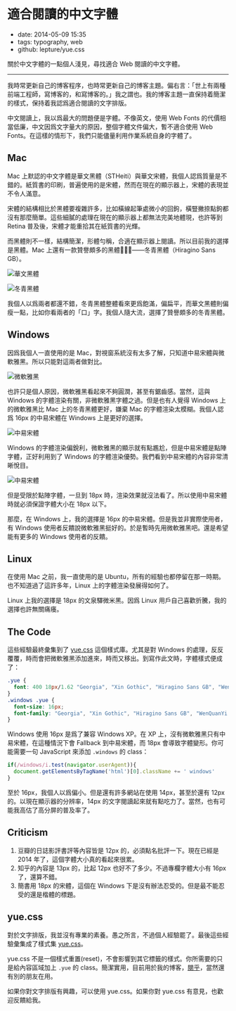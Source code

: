 # 適合閱讀的中文字體

- date: 2014-05-09 15:35
- tags: typography, web
- github: lepture/yue.css

關於中文字體的一點個人淺見，尋找適合 Web 閱讀的中文字體。

----

我時常更新自己的博客程序，也時常更新自己的博客主題。偏右言：「世上有兩種前端工程師，寫博客的，和寫博客的。」我之謂也。我的博客主題一直保持着簡潔的樣式，保持着我認爲適合閱讀的文字排版。

中文閱讀上，我以爲最大的問題便是字體。不像英文，使用 Web Fonts 的代價相當低廉，中文因爲文字量大的原因，整個字體文件偏大，暫不適合使用 Web Fonts。在這樣的情形下，我們只能儘量利用作業系統自身的字體了。

## Mac

Mac 上默認的中文字體是華文黑體（STHeiti）與華文宋體，我個人認爲質量是不錯的。紙質書的印刷，普遍使用的是宋體，然而在現在的顯示器上，宋體的表現並不令人滿意。

宋體的結構相比於黑體要複雜許多，比如橫線起筆處微小的回鉤，橫豎撇捺點鉤都沒有那麼簡單。這些細膩的處理在現在的顯示器上都無法完美地體現，也許等到 Retina 普及後，宋體才能重拾其在紙質書的光輝。

而黑體則不一樣，結構簡潔，形體勻稱，合適在顯示器上閱讀。所以目前我的選擇是黑體。Mac 上還有一款贊譽頗多的黑體——冬青黑體（Hiragino Sans GB）。

![華文黑體](//dn-lepture.qbox.me/blog/18px-mac-stheiti.png "Mac 上 18px 的華文黑體")

![冬青黑體](//dn-lepture.qbox.me/blog/18px-mac-hiragino.png "Mac 上 18px 的冬青黑體")

我個人以爲兩者都還不錯，冬青黑體整體看來更爲飽滿，偏扁平，而華文黑體則偏瘦一點，比如你看兩者的「口」字。我個人隨大流，選擇了贊譽頗多的冬青黑體。

## Windows

因爲我個人一直使用的是 Mac，對視窗系統沒有太多了解，只知道中易宋體與微軟雅黑。所以只能對這兩者做對比。

![微軟雅黑](//dn-lepture.qbox.me/blog/18px-win-yahei.png "Windows 上 18px 的微軟雅黑")

也許只是個人原因，微軟雅黑看起來不夠圓潤，甚至有鋸齒感。當然，這與 Windows 的字體渲染有關，非微軟雅黑字體之過。但是也有人覺得 Windows 上的微軟雅黑比 Mac 上的冬青黑體更好，嫌棄 Mac 的字體渲染太模糊。我個人認爲 16px 的中易宋體在 Windows 上是更好的選擇。

![中易宋體](//dn-lepture.qbox.me/blog/16px-win-simsun.png "Windows 上 16px 的中易宋體")

Windows 的字體渲染偏銳利，微軟雅黑的顯示就有點尷尬，但是中易宋體是點陣字體，正好利用到了 Windows 的字體渲染優勢。我們看到中易宋體的內容非常清晰悅目。

![中易宋體](//dn-lepture.qbox.me/blog/18px-win-simsun.png "Windows 上 18px 的中易宋體")

但是受限於點陣字體，一旦到 18px 時，渲染效果就沒法看了。所以使用中易宋體時就必須保證字體大小在 18px 以下。

那麼，在 Windows 上，我的選擇是 16px 的中易宋體。但是我並非實際使用者，有 Windows 使用者反饋說微軟雅黑挺好的。於是暫時先用微軟雅黑吧。還是希望能有更多的 Windows 使用者的反饋。

## Linux

在使用 Mac 之前，我一直使用的是 Ubuntu，所有的經驗也都停留在那一時期。也不知道過了這許多年，Linux 上的字體渲染發展得如何了。

Linux 上我的選擇是 18px 的文泉驛微米黑。因爲 Linux 用戶自己喜歡折騰，我的選擇也許無關痛癢。

## The Code

這些經驗最終彙集到了 [yue.css](https://github.com/lepture/yue.css) 這個樣式庫。尤其是對 Windows 的處理，反反覆覆，時而會把微軟雅黑添加進來，時而又移出。到寫作此文時，字體樣式便成了：

```css
.yue {
  font: 400 18px/1.62 "Georgia", "Xin Gothic", "Hiragino Sans GB", "WenQuanYi Micro Hei", "Microsoft YaHei", sans-serif;
}
.windows .yue {
  font-size: 16px;
  font-family: "Georgia", "Xin Gothic", "Hiragino Sans GB", "WenQuanYi Micro Hei", "SimSun", sans-serif;
}
```

Windows 使用 16px 是爲了兼容 Windows XP。在 XP 上，沒有微軟雅黑只有中易宋體，在這種情況下會 Fallback 到中易宋體，而 18px 會導致字體變形。你可能需要一句 JavaScript 來添加 `.windows` 的 class：

```javascript
if(/windows/i.test(navigator.userAgent)){
  document.getElementsByTagName('html')[0].className += ' windows'
}
```

至於 16px，我個人以爲偏小。但是還有許多網站在使用 14px，甚至於還有 12px 的。以現在顯示器的分辨率，14px 的文字閱讀起來就有點吃力了。當然，也有可能我高估了高分屏的普及率了。

## Criticism

1. 豆瓣的日誌影評書評等內容皆是 12px 的，必須點名批評一下。現在已經是 2014 年了，這個字體大小真的看起來很累。
2. 知乎的內容是 13px 的，比起 12px 也好不了多少。不過專欄字體大小有 16px 了，還算不錯。
3. 簡書用 18px 的宋體，這個在 Windows 下是沒有辦法忍受的。但是最不能忍受的還是楷體的標題。

## yue.css

對於文字排版，我並沒有專業的素養。愚之所言，不過個人經驗罷了。最後這些經驗彙集成了樣式集 [yue.css](https://github.com/lepture/yue.css)。

yue.css 不是一個樣式重置(reset)，不會影響到其它標籤的樣式。你所需要的只是給內容區域加上 `.yue` 的 class。簡潔實用，目前用於我的博客，[閱乎](https://yuehu.io/)，當然還有別的朋友在用。

如果你對文字排版有興趣，可以使用 yue.css。如果你對 yue.css 有意見，也歡迎反饋給我。